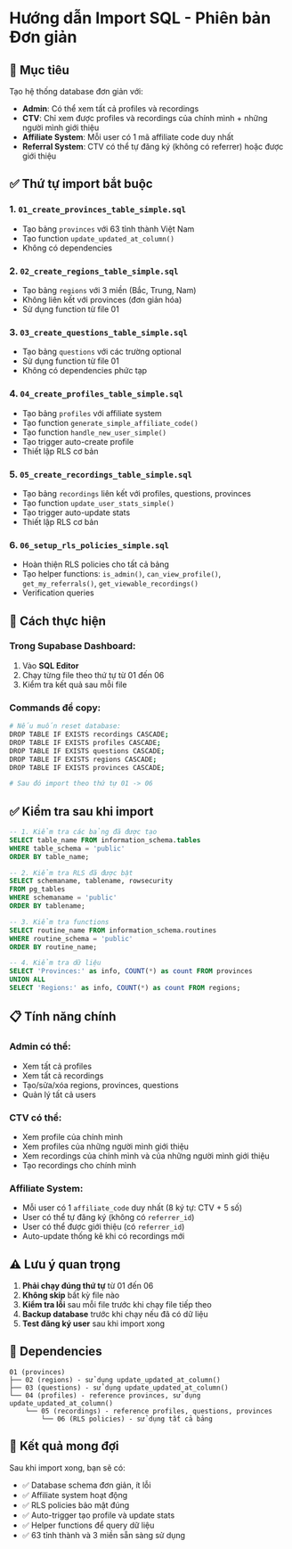 # Hướng dẫn Import SQL - Phiên bản Đơn giản

## 🎯 Mục tiêu
Tạo hệ thống database đơn giản với:
- **Admin**: Có thể xem tất cả profiles và recordings
- **CTV**: Chỉ xem được profiles và recordings của chính mình + những người mình giới thiệu
- **Affiliate System**: Mỗi user có 1 mã affiliate code duy nhất
- **Referral System**: CTV có thể tự đăng ký (không có referrer) hoặc được giới thiệu

## ✅ Thứ tự import bắt buộc

### 1. `01_create_provinces_table_simple.sql`
- Tạo bảng `provinces` với 63 tỉnh thành Việt Nam
- Tạo function `update_updated_at_column()`
- Không có dependencies

### 2. `02_create_regions_table_simple.sql`
- Tạo bảng `regions` với 3 miền (Bắc, Trung, Nam)
- Không liên kết với provinces (đơn giản hóa)
- Sử dụng function từ file 01

### 3. `03_create_questions_table_simple.sql`
- Tạo bảng `questions` với các trường optional
- Sử dụng function từ file 01
- Không có dependencies phức tạp

### 4. `04_create_profiles_table_simple.sql`
- Tạo bảng `profiles` với affiliate system
- Tạo function `generate_simple_affiliate_code()`
- Tạo function `handle_new_user_simple()`
- Tạo trigger auto-create profile
- Thiết lập RLS cơ bản

### 5. `05_create_recordings_table_simple.sql`
- Tạo bảng `recordings` liên kết với profiles, questions, provinces
- Tạo function `update_user_stats_simple()`
- Tạo trigger auto-update stats
- Thiết lập RLS cơ bản

### 6. `06_setup_rls_policies_simple.sql`
- Hoàn thiện RLS policies cho tất cả bảng
- Tạo helper functions: `is_admin()`, `can_view_profile()`, `get_my_referrals()`, `get_viewable_recordings()`
- Verification queries

## 🚀 Cách thực hiện

### Trong Supabase Dashboard:
1. Vào **SQL Editor**
2. Chạy từng file theo thứ tự từ 01 đến 06
3. Kiểm tra kết quả sau mỗi file

### Commands để copy:
```bash
# Nếu muốn reset database:
DROP TABLE IF EXISTS recordings CASCADE;
DROP TABLE IF EXISTS profiles CASCADE;
DROP TABLE IF EXISTS questions CASCADE;
DROP TABLE IF EXISTS regions CASCADE;
DROP TABLE IF EXISTS provinces CASCADE;

# Sau đó import theo thứ tự 01 -> 06
```

## ✅ Kiểm tra sau khi import

```sql
-- 1. Kiểm tra các bảng đã được tạo
SELECT table_name FROM information_schema.tables 
WHERE table_schema = 'public' 
ORDER BY table_name;

-- 2. Kiểm tra RLS đã được bật
SELECT schemaname, tablename, rowsecurity 
FROM pg_tables 
WHERE schemaname = 'public' 
ORDER BY tablename;

-- 3. Kiểm tra functions
SELECT routine_name FROM information_schema.routines 
WHERE routine_schema = 'public' 
ORDER BY routine_name;

-- 4. Kiểm tra dữ liệu
SELECT 'Provinces:' as info, COUNT(*) as count FROM provinces
UNION ALL
SELECT 'Regions:' as info, COUNT(*) as count FROM regions;
```

## 📋 Tính năng chính

### Admin có thể:
- Xem tất cả profiles
- Xem tất cả recordings  
- Tạo/sửa/xóa regions, provinces, questions
- Quản lý tất cả users

### CTV có thể:
- Xem profile của chính mình
- Xem profiles của những người mình giới thiệu
- Xem recordings của chính mình và của những người mình giới thiệu
- Tạo recordings cho chính mình

### Affiliate System:
- Mỗi user có 1 `affiliate_code` duy nhất (8 ký tự: CTV + 5 số)
- User có thể tự đăng ký (không có `referrer_id`)
- User có thể được giới thiệu (có `referrer_id`)
- Auto-update thống kê khi có recordings mới

## ⚠️ Lưu ý quan trọng

1. **Phải chạy đúng thứ tự** từ 01 đến 06
2. **Không skip** bất kỳ file nào
3. **Kiểm tra lỗi** sau mỗi file trước khi chạy file tiếp theo
4. **Backup database** trước khi chạy nếu đã có dữ liệu
5. **Test đăng ký user** sau khi import xong

## 🔗 Dependencies

```
01 (provinces) 
├── 02 (regions) - sử dụng update_updated_at_column()
├── 03 (questions) - sử dụng update_updated_at_column()
└── 04 (profiles) - reference provinces, sử dụng update_updated_at_column()
    └── 05 (recordings) - reference profiles, questions, provinces
        └── 06 (RLS policies) - sử dụng tất cả bảng
```

## 🎉 Kết quả mong đợi

Sau khi import xong, bạn sẽ có:
- ✅ Database schema đơn giản, ít lỗi
- ✅ Affiliate system hoạt động
- ✅ RLS policies bảo mật đúng
- ✅ Auto-trigger tạo profile và update stats
- ✅ Helper functions để query dữ liệu
- ✅ 63 tỉnh thành và 3 miền sẵn sàng sử dụng
